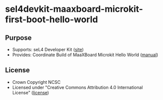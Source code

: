 # sel4devkit-maaxboard-microkit-first-boot-hello-world

## Purpose

* Supports: seL4 Developer Kit ([site](https://sel4devkit.github.io/))
* Provides: Coordinate Build of MaaXBoard Microkit Hello World ([manual](./doc/MANUAL.md))

## License
* Crown Copyright NCSC
* Licensed under "Creative Commons Attribution 4.0 International License"
  ([license](http://creativecommons.org/licenses/by/4.0/))
